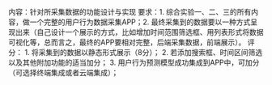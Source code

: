 内容：针对所采集数据的功能设计与实现
要求：1. 综合实验一、二、三的所有内容，做一个完整的用户行为数据采集APP；2. 最终采集到的数据要以一种方式呈现出来（自己设计一个展示的方式，比如增加时间范围筛选框、用列表形式将数据可视化等，总而言之，最终的APP要相对完整，后端采集数据，前端展示）。
评分：
	1. 将采集到的数据以静态形式展示（8分）；
	2. 若添加搜索框、时间区间筛选以及其他附加功能的适当加分；
	3. 用户行为预测模型成功集成到APP中，可加分（可选择终端集成或者云端集成）；

